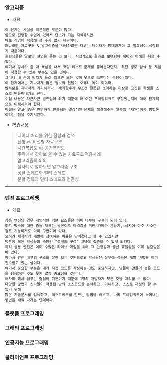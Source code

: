 ### 알고리즘
- 개요
```
이 단계는 사실상 개론적인 부분이 많다.
앞으로 진행할 수업에 있어서 단초가 되는 지식이지만
바로 게임에 적용해 볼 수가 없기 때문이다.
왜냐하면 자료구조 & 알고리즘을 사용하려면 다루는 데이터가 방대해져야 그 필요성이 실감되기 때문이다.
훈련생들은 말로만 설명을 듣는 것 보다, 직접적으로 결과로 보여줘야 재미와 이해를 취할 수 있다.
여기서 강사가 좀 더 욕심을 내서 코딩 테스트 문제를 풀어본다던지, 최단 경로 탐색 등 게임에 적용할 수 있는 부분도 있을 것이다.
그러나 내 손에 망치가 들려 있으면 모든 것이 못으로 보인다는 속담이 있다.
이 단계에서는 지나치게 많은 정보의 전달이 오히려 독이 되더라.
반복문을 지나치게 기피하거나, 재귀함수가 무조건 잘못된 것이라는 이상한 고집을 학생들 스스로 만들어내기도 한다.
수업 내용은 차근차근 빌드업이 되기 때문에 왜 이런 프레임워크로 구성했는지에 대해 단계적으로 이해시켜야 한다.
어쨌든 알고리즘은 빈번하게 반복되는 일상적인 문제를 해결해주는 일종의 '제안'이자 방법론이라는 점을 주지시킨다.
````
- 학습내용
> 데이터 처리를 위한 정렬과 검색<br/>
> 선형 vs 비선형 자료구조<br/>
> 시간복잡도 vs 공간복잡도<br/>
> 주위에서 찾아보 볼 수 있는 자료구조 적용사례<br/>
> 알고리즘의 의의<br/>
> 실사례로 알아보면 알고리즘 구조<br/>
> 싱글 스레드와 멀티 스레드<br/>
> 분할 정복과 멀티 스레드의 연관성<br/>
---

### 엔진 프로그레맹
- 개요
```
상용 엔진의 경우 게임적인 기본 요소들은 이미 내부에 구현이 되어 있다.
히트 박스에 대한 충돌 체크는 물론이오 타격감을 위한 카메라 흔들기, 심지어 아주 사소한 점프 기능마저도 이미 구현되어 있다.
오히려 제작자가 개발에 참여하는 비율은 낮아졌다고 볼 수 있겠지만
덕분에 모든 학생들의 숙원인 "설계와 구성" 교육에 집중할 수 있게 되었다.
특히 상용 엔진은 이미 수많은 라이브 게임을 통해 그 안정성과 생산 효율성을 이미 검증받은 바 있다.
따라서 엔진 내부의 구조를 살펴 보는 것만으로도 학생들은 실무에 적용된 개발 비법을 이미 전수받고 있는 셈이다.
여기서 중요한 부분은 내가 직접 코드를 작성하는 것도 중요하지만, 남들이 만들어 놓은 코드를 응용하는 것도 못지 않게 중요성을 갖는다.
어차피 회사 업무는 협업이 기본이기 때문에 1명의 개발자가 모든 것을 처리할 수 없다.
다양한 방법과 스타일이 적용된 남의 소스코드를 분석하고, 이해하고, 스스로 재정의 할 수 있기 위해
많은 기술문서를 검색하고, 테스트베드를 만드는 방법을 배우고, 나의 프레임워크에 녹여내는 방법을 배워 나가는 단계이다.
````
### 플랫폼 프로그래밍
### 그래픽 프로그래밍
### 인공지능 프로그래밍
### 클라이언트 프로그래밍

